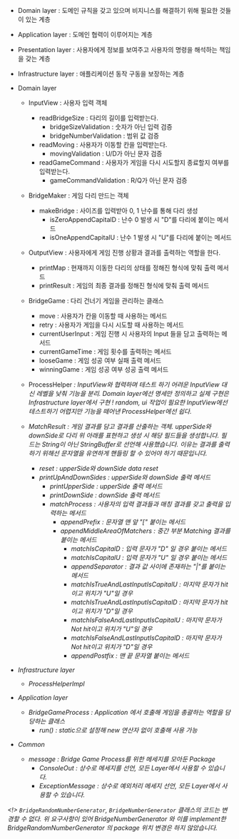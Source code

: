 - Domain layer : 도메인 규칙을 갖고 있으며 비지니스를 해결하기 위해 필요한 것들이 있는 계층
- Application layer : 도메인 협력이 이루어지는 계층
- Presentation layer : 사용자에게 정보를 보여주고 사용자의 명령을 해석하는 책임을 갖는 계층
- Infrastructure layer : 애플리케이션 동작 구동을 보장하는 계층


- Domain layer
    - InputView : 사용자 입력 객체
        - readBridgeSize  : 다리의 길이를 입력받는다.
            - bridgeSizeValidation : 숫자가 아닌 입력 검증
            - bridgeNumberValidation : 범위 값 검증
        - readMoving      : 사용자가 이동할 칸을 입력받는다.
            - movingValidation : U/D가 아닌 문자 검증
        - readGameCommand : 사용자가 게임을 다시 시도할지 종료할지 여부를 입력받는다.
            - gameCommandValidation : R/Q가 아닌 문자 검증

    - BridgeMaker : 게임 다리 만드는 객체
        - makeBridge : 사이즈를 입력받아 0, 1 난수를 통해 다리 생성
            - isZeroAppendCapitalD : 난수 0 발생 시 "D"를 다리에 붙이는 메서드
            - isOneAppendCapitalU : 난수 1 발생 시 "U"를 다리에 붙이는 메서드

    - OutputView : 사용자에게 게임 진행 상황과 결과를 출력하는 역할을 한다.
        - printMap : 현재까지 이동한 다리의 상태를 정해진 형식에 맞춰 출력 메서드
        - printResult : 게임의 최종 결과를 정해진 형식에 맞춰 출력 메서드

    - BridgeGame : 다리 건너기 게임을 관리하는 클래스
        - move : 사용자가 칸을 이동할 때 사용하는 메서드
        - retry : 사용자가 게임을 다시 시도할 때 사용하는 메서드
        - currentUserInput : 게임 진행 시 사용자의 Input 들을 담고 출력하는 메서드
        - currentGameTime : 게임 횟수를 출력하는 메서드
        - looseGame : 게임 성공 여부 실패 출력 메서드
        - winningGame : 게임 성공 여부 성공 출력 메서드

    - ProcessHelper<I> : InputView와 협력하며 테스트 하기 어려운 InputView 대신
      레벨을 낮춰 기능을 분리. Domain layer에선 명세만 정의하고 실제 구현은 Infrastructure layer에서 구현
      ! random, ui 작업이 필요한 InputView에선 테스트하기 어렵지만 기능을 떼어낸 ProcessHelper에선 쉽다.

    - MatchResult : 게임 결과를 담고 결과를 산출하는 객체. upperSide와 downSide로 다리 위 아래를 표현하고
      생성 시 해당 필드들을 생성합니다. 필드는 String이 아닌 StringBuffer로 선언해 사용했습니다.
      이유는 결과를 출력하기 위해선 문자열을 유연하게 핸들링 할 수 있어야 하기 때문입니다.
      - reset : upperSide와 downSide data reset
      - printUpAndDownSides : upperSide와 downSide 출력 메서드
        - printUpperSide : upperSide 출력 메서드
        - printDownSide : downSide 출력 메서드
        - matchProcess : 사용자의 입력 결과들과 매칭 결과를 갖고 출력을 입력하는 메서드
          - appendPrefix : 문자열 맨 앞 "[" 붙이는 메서드
          - appendMiddleAreaOfMatchers : 중간 부분 Matching 결과를 붙이는 메서드
            - matchIsCapitalD : 입력 문자가 "D" 일 경우 붙이는 메서드
            - matchIsCapitalU : 입력 문자가 "U" 일 경우 붙이는 메서드
            - appendSeparator : 결과 값 사이에 존재하는 "|"를 붙이는 메서드
            - matchIsTrueAndLastInputIsCapitalU : 마지막 문자가 hit이고 위치가 "U"일 경우
            - matchIsTrueAndLastInputIsCapitalD : 마지막 문자가 hit이고 위치가 "D"일 경우
            - matchIsFalseAndLastInputIsCapitalU : 마지막 문자가 Not hit이고 위치가 "U"일 경우
            - matchIsFalseAndLastInputIsCapitalD : 마지막 문자가 Not hit이고 위치가 "D"일 경우
            - appendPostfix : 맨 끝 문자열 붙이는 메서드
            
- Infrastructure layer
    - ProcessHelperImpl
- Application layer
    - BridgeGameProcess : Application 에서 호출해 게임을 총괄하는 역할을 담당하는 클래스
        - run() : static으로 설정해 new 연산자 없이 호출해 사용 가능
- Common
    - message : Bridge Game Process를 위한 메세지를 모아둔 Package
        - ConsoleOut : 상수로 메세지를 선언, 모든 Layer에서 사용할 수 있습니다.
        - ExceptionMessage : 상수로 예외처리 메세지 선언, 모든 Layer에서 사용할 수 있습니다.

<!> `BridgeRandomNumberGenerator`, `BridgeNumberGenerator` 클래스의 코드는 변경할 수 없다.
위 요구사항이 있어 BridgeNumberGenerator 와 이를 implement한 BridgeRandomNumberGenerator
의 package 위치 변경은 하지 않았습니다.
